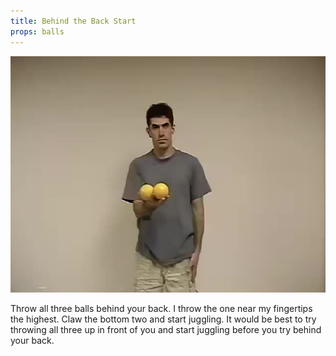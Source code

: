 ```yaml
---
title: Behind the Back Start
props: balls
---
```


![Behind the Back Start](site/videos/poster/behindthebackstart.jpg)

Throw all three balls behind your back. I throw the one near my fingertips the highest. Claw the bottom two and start juggling. It would be best to try throwing all three up in front of you and start juggling before you try behind your back.


